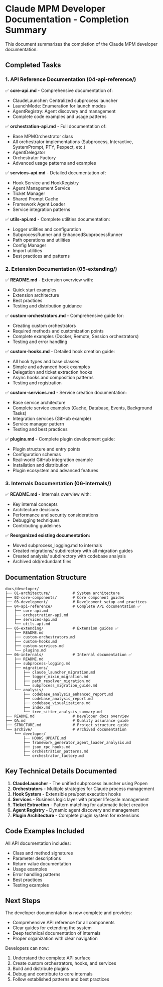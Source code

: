 # Claude MPM Developer Documentation - Completion Summary

This document summarizes the completion of the Claude MPM developer documentation.

## Completed Tasks

### 1. API Reference Documentation (04-api-reference/)
✅ **core-api.md** - Comprehensive documentation of:
- ClaudeLauncher: Centralized subprocess launcher
- LaunchMode: Enumeration for launch modes
- AgentRegistry: Agent discovery and management
- Complete code examples and usage patterns

✅ **orchestration-api.md** - Full documentation of:
- Base MPMOrchestrator class
- All orchestrator implementations (Subprocess, Interactive, SystemPrompt, PTY, Pexpect, etc.)
- AgentDelegator
- Orchestrator Factory
- Advanced usage patterns and examples

✅ **services-api.md** - Detailed documentation of:
- Hook Service and HookRegistry
- Agent Management Service
- Ticket Manager
- Shared Prompt Cache
- Framework Agent Loader
- Service integration patterns

✅ **utils-api.md** - Complete utilities documentation:
- Logger utilities and configuration
- SubprocessRunner and EnhancedSubprocessRunner
- Path operations and utilities
- Config Manager
- Import utilities
- Best practices and patterns

### 2. Extension Documentation (05-extending/)
✅ **README.md** - Extension overview with:
- Quick start examples
- Extension architecture
- Best practices
- Testing and distribution guidance

✅ **custom-orchestrators.md** - Comprehensive guide for:
- Creating custom orchestrators
- Required methods and customization points
- Complete examples (Docker, Remote, Session orchestrators)
- Testing and error handling

✅ **custom-hooks.md** - Detailed hook creation guide:
- All hook types and base classes
- Simple and advanced hook examples
- Delegation and ticket extraction hooks
- Async hooks and composition patterns
- Testing and registration

✅ **custom-services.md** - Service creation documentation:
- Base service architecture
- Complete service examples (Cache, Database, Events, Background Tasks)
- Integration services (GitHub example)
- Service manager pattern
- Testing and best practices

✅ **plugins.md** - Complete plugin development guide:
- Plugin structure and entry points
- Configuration schemas
- Real-world GitHub integration example
- Installation and distribution
- Plugin ecosystem and advanced features

### 3. Internals Documentation (06-internals/)
✅ **README.md** - Internals overview with:
- Key internal concepts
- Architecture decisions
- Performance and security considerations
- Debugging techniques
- Contributing guidelines

✅ **Reorganized existing documentation:**
- Moved subprocess_logging.md to internals
- Created migrations/ subdirectory with all migration guides
- Created analysis/ subdirectory with codebase analysis
- Archived old/redundant files

## Documentation Structure

```
docs/developer/
├── 01-architecture/          # System architecture
├── 02-core-components/       # Core component guides
├── 03-development/           # Development setup and practices
├── 04-api-reference/         # Complete API documentation ✅
│   ├── core-api.md
│   ├── orchestration-api.md
│   ├── services-api.md
│   └── utils-api.md
├── 05-extending/             # Extension guides ✅
│   ├── README.md
│   ├── custom-orchestrators.md
│   ├── custom-hooks.md
│   ├── custom-services.md
│   └── plugins.md
├── 06-internals/             # Internal documentation ✅
│   ├── README.md
│   ├── subprocess-logging.md
│   ├── migrations/
│   │   ├── claude_launcher_migration.md
│   │   ├── logger_mixin_migration.md
│   │   ├── path_resolver_migration.md
│   │   └── subprocess_migration_guide.md
│   └── analysis/
│       ├── codebase_analysis_enhanced_report.md
│       ├── codebase_analysis_report.md
│       ├── codebase_visualizations.md
│       ├── index.md
│       └── tree_sitter_analysis_summary.md
├── README.md                 # Developer docs overview
├── QA.md                     # Quality assurance guide
├── STRUCTURE.md              # Project structure guide
└── archive/                  # Archived documentation
    └── developer/
        ├── HOOKS_UPDATE.md
        ├── framework_generator_agent_loader_analysis.md
        ├── json_rpc_hooks.md
        ├── orchestration_patterns.md
        └── orchestrator_factory.md
```

## Key Technical Details Documented

1. **ClaudeLauncher** - The unified subprocess launcher using Popen
2. **Orchestrators** - Multiple strategies for Claude process management
3. **Hook System** - Extensible pre/post execution hooks
4. **Services** - Business logic layer with proper lifecycle management
5. **Ticket Extraction** - Pattern matching for automatic ticket creation
6. **Agent Registry** - Dynamic agent discovery and management
7. **Plugin Architecture** - Complete plugin system for extensions

## Code Examples Included

All API documentation includes:
- Class and method signatures
- Parameter descriptions
- Return value documentation
- Usage examples
- Error handling patterns
- Best practices
- Testing examples

## Next Steps

The developer documentation is now complete and provides:
- Comprehensive API reference for all components
- Clear guides for extending the system
- Deep technical documentation of internals
- Proper organization with clear navigation

Developers can now:
1. Understand the complete API surface
2. Create custom orchestrators, hooks, and services
3. Build and distribute plugins
4. Debug and contribute to core internals
5. Follow established patterns and best practices